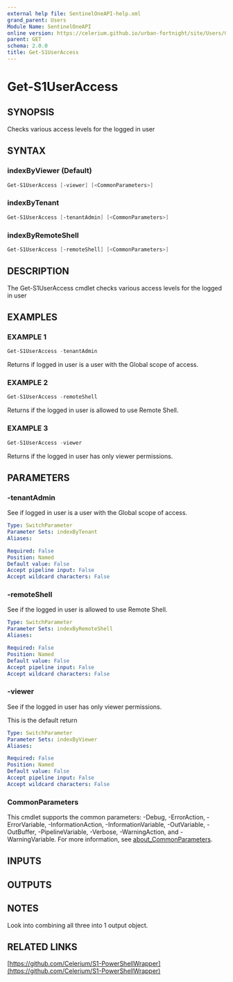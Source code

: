 ```yaml
---
external help file: SentinelOneAPI-help.xml
grand_parent: Users
Module Name: SentinelOneAPI
online version: https://celerium.github.io/urban-fortnight/site/Users/Get-S1UserAccess.html
parent: GET
schema: 2.0.0
title: Get-S1UserAccess
---
```


# Get-S1UserAccess

## SYNOPSIS
Checks various access levels for the logged in user

## SYNTAX

### indexByViewer (Default)
```powershell
Get-S1UserAccess [-viewer] [<CommonParameters>]
```

### indexByTenant
```powershell
Get-S1UserAccess [-tenantAdmin] [<CommonParameters>]
```

### indexByRemoteShell
```powershell
Get-S1UserAccess [-remoteShell] [<CommonParameters>]
```

## DESCRIPTION
The Get-S1UserAccess cmdlet checks various access levels
for the logged in user

## EXAMPLES

### EXAMPLE 1
```powershell
Get-S1UserAccess -tenantAdmin
```

Returns if logged in user is a user with the Global scope of access.

### EXAMPLE 2
```powershell
Get-S1UserAccess -remoteShell
```

Returns if the logged in user is allowed to use Remote Shell.

### EXAMPLE 3
```powershell
Get-S1UserAccess -viewer
```

Returns if the logged in user has only viewer permissions.

## PARAMETERS

### -tenantAdmin
See if logged in user is a user with the Global scope of access.

```yaml
Type: SwitchParameter
Parameter Sets: indexByTenant
Aliases:

Required: False
Position: Named
Default value: False
Accept pipeline input: False
Accept wildcard characters: False
```

### -remoteShell
See if the logged in user is allowed to use Remote Shell.

```yaml
Type: SwitchParameter
Parameter Sets: indexByRemoteShell
Aliases:

Required: False
Position: Named
Default value: False
Accept pipeline input: False
Accept wildcard characters: False
```

### -viewer
See if the logged in user has only viewer permissions.

This is the default return

```yaml
Type: SwitchParameter
Parameter Sets: indexByViewer
Aliases:

Required: False
Position: Named
Default value: False
Accept pipeline input: False
Accept wildcard characters: False
```

### CommonParameters
This cmdlet supports the common parameters: -Debug, -ErrorAction, -ErrorVariable, -InformationAction, -InformationVariable, -OutVariable, -OutBuffer, -PipelineVariable, -Verbose, -WarningAction, and -WarningVariable. For more information, see [about_CommonParameters](http://go.microsoft.com/fwlink/?LinkID=113216).

## INPUTS

## OUTPUTS

## NOTES
Look into combining all three into 1 output object.

## RELATED LINKS

[https://github.com/Celerium/S1-PowerShellWrapper](https://github.com/Celerium/S1-PowerShellWrapper)

